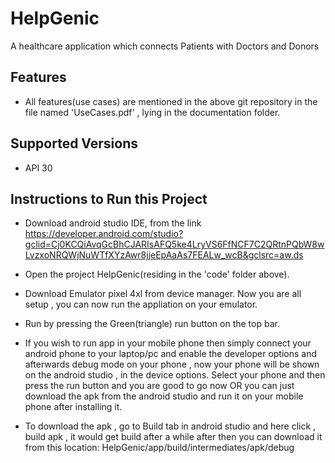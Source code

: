 # HelpGenic

A healthcare application which connects Patients with Doctors and Donors

## Features

- All features(use cases) are mentioned in the above git repository in the file named 'UseCases.pdf' , lying in the documentation folder.

## Supported Versions

- API 30

## Instructions to Run this Project

- Download android studio IDE, from the link https://developer.android.com/studio?gclid=Cj0KCQiAvqGcBhCJARIsAFQ5ke4LryVS6FfNCF7C2QRtnPQbW8wLvzxoNRQWjNuWTfXYzAwr8jjeEpAaAs7FEALw_wcB&gclsrc=aw.ds

- Open the project HelpGenic(residing in the 'code' folder above).

- Download Emulator pixel 4xl from device manager. Now you are all setup , you can now run the appliation on your emulator.

- Run by pressing the Green(triangle) run button on the top bar.

- If you wish to run app in your mobile phone then simply connect your android phone to your laptop/pc and enable the developer options and afterwards debug mode on your phone , now your phone will be shown on the android studio , in the device options. Select your phone and then press the run button and you are good to go now OR
  you can just download the apk from the android studio and run it on your mobile phone after installing it.

- To download the apk , go to Build tab in android studio and here click , build apk , it would get build after a while after then you can download it from this location:
  HelpGenic/app/build/intermediates/apk/debug

